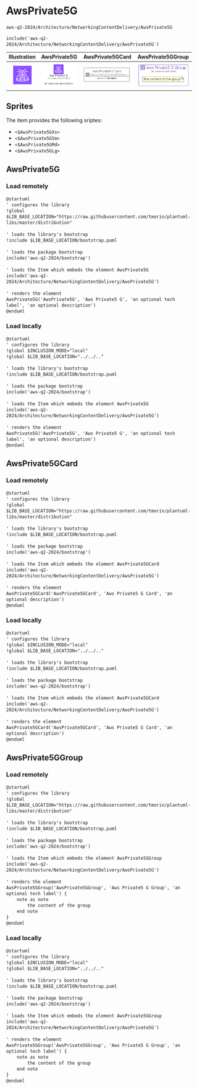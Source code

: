 # AwsPrivate5G


```text
aws-q2-2024/Architecture/NetworkingContentDelivery/AwsPrivate5G
```

```text
include('aws-q2-2024/Architecture/NetworkingContentDelivery/AwsPrivate5G')
```



| Illustration | AwsPrivate5G | AwsPrivate5GCard | AwsPrivate5GGroup |
| :---: | :---: | :---: | :---: |
| ![illustration for Illustration](../../../aws-q2-2024/Architecture/NetworkingContentDelivery/AwsPrivate5G.png) | ![illustration for AwsPrivate5G](../../../aws-q2-2024/Architecture/NetworkingContentDelivery/AwsPrivate5G.Local.png) | ![illustration for AwsPrivate5GCard](../../../aws-q2-2024/Architecture/NetworkingContentDelivery/AwsPrivate5GCard.Local.png) | ![illustration for AwsPrivate5GGroup](../../../aws-q2-2024/Architecture/NetworkingContentDelivery/AwsPrivate5GGroup.Local.png) |



## Sprites
The item provides the following sriptes:

- `<$AwsPrivate5GXs>`
- `<$AwsPrivate5GSm>`
- `<$AwsPrivate5GMd>`
- `<$AwsPrivate5GLg>`





## AwsPrivate5G

### Load remotely
```plantuml
@startuml
' configures the library
!global $LIB_BASE_LOCATION="https://raw.githubusercontent.com/tmorin/plantuml-libs/master/distribution"

' loads the library's bootstrap
!include $LIB_BASE_LOCATION/bootstrap.puml

' loads the package bootstrap
include('aws-q2-2024/bootstrap')

' loads the Item which embeds the element AwsPrivate5G
include('aws-q2-2024/Architecture/NetworkingContentDelivery/AwsPrivate5G')

' renders the element
AwsPrivate5G('AwsPrivate5G', 'Aws Private5 G', 'an optional tech label', 'an optional description')
@enduml
```

### Load locally
```plantuml
@startuml
' configures the library
!global $INCLUSION_MODE="local"
!global $LIB_BASE_LOCATION="../../.."

' loads the library's bootstrap
!include $LIB_BASE_LOCATION/bootstrap.puml

' loads the package bootstrap
include('aws-q2-2024/bootstrap')

' loads the Item which embeds the element AwsPrivate5G
include('aws-q2-2024/Architecture/NetworkingContentDelivery/AwsPrivate5G')

' renders the element
AwsPrivate5G('AwsPrivate5G', 'Aws Private5 G', 'an optional tech label', 'an optional description')
@enduml
```

## AwsPrivate5GCard

### Load remotely
```plantuml
@startuml
' configures the library
!global $LIB_BASE_LOCATION="https://raw.githubusercontent.com/tmorin/plantuml-libs/master/distribution"

' loads the library's bootstrap
!include $LIB_BASE_LOCATION/bootstrap.puml

' loads the package bootstrap
include('aws-q2-2024/bootstrap')

' loads the Item which embeds the element AwsPrivate5GCard
include('aws-q2-2024/Architecture/NetworkingContentDelivery/AwsPrivate5G')

' renders the element
AwsPrivate5GCard('AwsPrivate5GCard', 'Aws Private5 G Card', 'an optional description')
@enduml
```

### Load locally
```plantuml
@startuml
' configures the library
!global $INCLUSION_MODE="local"
!global $LIB_BASE_LOCATION="../../.."

' loads the library's bootstrap
!include $LIB_BASE_LOCATION/bootstrap.puml

' loads the package bootstrap
include('aws-q2-2024/bootstrap')

' loads the Item which embeds the element AwsPrivate5GCard
include('aws-q2-2024/Architecture/NetworkingContentDelivery/AwsPrivate5G')

' renders the element
AwsPrivate5GCard('AwsPrivate5GCard', 'Aws Private5 G Card', 'an optional description')
@enduml
```

## AwsPrivate5GGroup

### Load remotely
```plantuml
@startuml
' configures the library
!global $LIB_BASE_LOCATION="https://raw.githubusercontent.com/tmorin/plantuml-libs/master/distribution"

' loads the library's bootstrap
!include $LIB_BASE_LOCATION/bootstrap.puml

' loads the package bootstrap
include('aws-q2-2024/bootstrap')

' loads the Item which embeds the element AwsPrivate5GGroup
include('aws-q2-2024/Architecture/NetworkingContentDelivery/AwsPrivate5G')

' renders the element
AwsPrivate5GGroup('AwsPrivate5GGroup', 'Aws Private5 G Group', 'an optional tech label') {
    note as note
        the content of the group
    end note
}
@enduml
```

### Load locally
```plantuml
@startuml
' configures the library
!global $INCLUSION_MODE="local"
!global $LIB_BASE_LOCATION="../../.."

' loads the library's bootstrap
!include $LIB_BASE_LOCATION/bootstrap.puml

' loads the package bootstrap
include('aws-q2-2024/bootstrap')

' loads the Item which embeds the element AwsPrivate5GGroup
include('aws-q2-2024/Architecture/NetworkingContentDelivery/AwsPrivate5G')

' renders the element
AwsPrivate5GGroup('AwsPrivate5GGroup', 'Aws Private5 G Group', 'an optional tech label') {
    note as note
        the content of the group
    end note
}
@enduml
```

